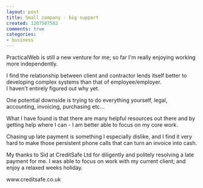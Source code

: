```yaml
---
layout: post
title: Small company - big support
created: 1207507582
comments: true
categories:
- business
---
```

<p>
PracticalWeb is still a new venture for me; so far I'm really enjoying working more independently.
</p>
<p>
I find the relationship between client and contractor lends itself better to developing complex systems than that of employee/employer.<br />
 I haven't entirely figured out why yet.
</p>
<p>
One potential downside is trying to do everything yourself, legal, accounting, invoicing, purchasing etc...
</p>
<p>
What I have found is that there are many helpful resources out there and by getting help where I can - I am better able to focus on my core work.
</p>
<p>
Chasing up late payment is something I especially dislike, and I find it very hard to make those persistent phone calls that can turn an invoice into cash.
</p>
<p>
My thanks to Sid at CreditSafe Ltd for diligently and politely resolving a late payment for me.
I was able to focus on work with my current client; and enjoy a relaxed weeks holiday.
</p>
<p>
www.creditsafe.co.uk 
</p>
